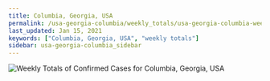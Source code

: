 ```yaml
---
title: Columbia, Georgia, USA
permalink: /usa-georgia-columbia/weekly_totals/usa-georgia-columbia-weekly_totals.html
last_updated: Jan 15, 2021
keywords: ["Columbia, Georgia, USA", "weekly totals"]
sidebar: usa-georgia-columbia_sidebar
---
```


![Weekly Totals of Confirmed Cases for Columbia, Georgia, USA](/covid_tracker/images/graphs/usa-georgia-columbia-weekly_totals_graph.png)
